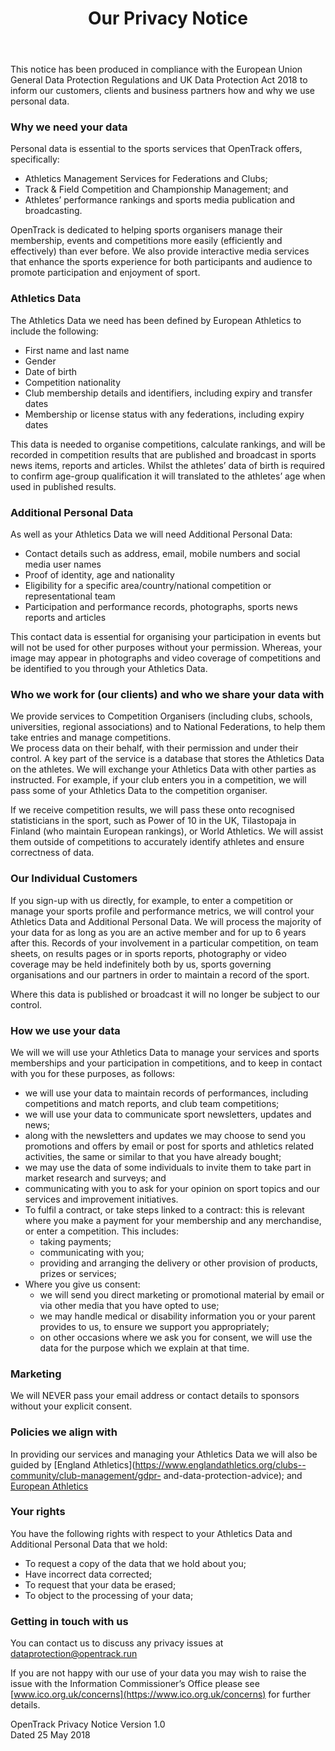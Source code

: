 ﻿---
layout: page
title: Our Privacy Notice
---

This notice has been produced in compliance with the European Union General Data Protection 
Regulations and UK Data Protection Act 2018 to inform our customers, clients and business 
partners how and why we use personal data.  
 
### Why we need your data

Personal data is essential to the sports services that OpenTrack offers, specifically:
* Athletics Management Services for Federations and Clubs;
* Track & Field Competition and Championship Management; and
* Athletes’ performance rankings and sports media publication and broadcasting.

OpenTrack is dedicated to helping sports organisers manage their membership, events and 
competitions more easily (efficiently and effectively) than ever before.  We also provide 
interactive media services that enhance the sports experience for both participants and 
audience to promote participation and enjoyment of sport.

### Athletics Data

The Athletics Data we need has been defined by European Athletics to include the following:
* First name and last name
* Gender
* Date of birth
* Competition nationality
* Club membership details and identifiers, including expiry and transfer dates
* Membership or license status with any federations, including expiry dates

This data is needed to organise competitions, calculate rankings, and will be recorded in 
competition results that are published and broadcast in sports news items, reports and articles. 
Whilst the athletes’ data of birth is required to confirm age-group qualification it will translated to 
the athletes’ age when used in published results.    

### Additional Personal Data

As well as your Athletics Data we will need Additional Personal Data:
* Contact details such as address, email, mobile numbers and social media user names
* Proof of identity, age and nationality
* Eligibility for a specific area/country/national competition or representational team
* Participation and performance records, photographs, sports news reports and articles  

This contact data is essential for organising your participation in events but will not be used for 
other purposes without your permission. Whereas, your image may appear in photographs and 
video coverage of competitions and be identified to you through your Athletics Data.

### Who we work for (our clients) and who we share your data with

We provide services to Competition Organisers (including clubs, schools, universities, regional 
associations) and to National Federations, to help them take entries and manage competitions.  
We process data on their behalf, with their permission and under their control.  A key part of the 
service is a database that stores the Athletics Data on the athletes.  We will exchange your 
Athletics Data with other parties as instructed.  For example, if your club enters you in a 
competition, we will pass some of your Athletics Data to the competition organiser.  

If we receive competition results, we will pass these onto recognised statisticians in the sport, 
such as Power of 10 in the UK, Tilastopaja in Finland (who maintain European rankings), or World Athletics.  We will assist them outside of competitions to accurately identify athletes and ensure correctness of data.

### Our Individual Customers 

If you sign-up with us directly, for example, to enter a competition or manage your sports profile 
and performance metrics, we will control your Athletics Data and Additional Personal Data.  We 
will process the majority of your data for as long as you are an active member and for up to 6 
years after this.  Records of your involvement in a particular competition, on team sheets, on 
results pages or in sports reports, photography or video coverage may be held indefinitely both 
by us, sports governing organisations and our partners in order to maintain a record of the sport.  

Where this data is published or broadcast it will no longer be subject to our control.  

### How we use your data

We will we will use your Athletics Data to manage your services and sports memberships and 
your participation in competitions, and to keep in contact with you for these purposes, as 
follows:

* we will use your data to maintain records of performances, including competitions and 
match reports, and club team competitions;
* we will use your data to communicate sport newsletters, updates and news; 
* along with the newsletters and updates we may choose to send you promotions and 
offers by email or post for sports and athletics related activities, the same or similar to 
that you have already bought;
* we may use the data of some individuals to invite them to take part in market research 
and surveys; and
* communicating with you to ask for your opinion on sport topics and our services and 
improvement initiatives.
* To fulfil a contract, or take steps linked to a contract: this is relevant where you make a payment 
for your membership and any merchandise, or enter a competition. This includes:
  * taking payments; 
  * communicating with you;
  * providing and arranging the delivery or other provision of products, prizes or services;
* Where you give us consent:
  * we will send you direct marketing or promotional material by email or via other media that 
you have opted to use; 
  * we may handle medical or disability information you or your parent provides to us, to 
ensure we support you appropriately;
  * on other occasions where we ask you for consent, we will use the data for the purpose 
which we explain at that time.

### Marketing 
We will NEVER pass your email address or contact details to sponsors without your explicit 
consent.  

### Policies we align with
In providing our services and managing your Athletics Data we will also be guided by 
[England Athletics](https://www.englandathletics.org/clubs--community/club-management/gdpr-
and-data-protection-advice); and
[European Athletics](https://file.opentrack.run/live/euroath/athlete-data-protection.pdf)

### Your rights
You have the following rights with respect to your Athletics Data and Additional Personal Data 
that we hold:
* To request a copy of the data that we hold about you;
* Have incorrect data corrected;
* To request that your data be erased;
* To object to the processing of your data;

### Getting in touch with us 
You can contact us to discuss any privacy issues at [dataprotection@opentrack.run](dataprotection@opentrack.run)

If you are not happy with our use of your data you may wish to raise the issue with the Information 
Commissioner’s Office please see [www.ico.org.uk/concerns](https://www.ico.org.uk/concerns) for further details.

OpenTrack Privacy Notice Version 1.0  
Dated  25 May 2018


 
